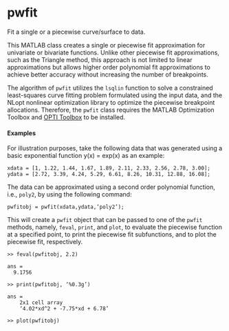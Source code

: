 # pwfit
Fit a single or a piecewise curve/surface to data.

This MATLAB class creates a single or piecewise fit approximation for univariate or bivariate functions. 
Unlike other piecewise fit approximations, such as the Triangle method, this approach is not limited to 
linear approximations but allows higher order polynomial fit approximations to achieve better accuracy 
without increasing the number of breakpoints. 

The algorithm of `pwfit` utilizes the `lsqlin` function to solve a constrained least-squares curve fitting 
problem formulated using the input data, and the NLopt nonlinear optimization library to optimize the 
piecewise breakpoint allocations. Therefore, the `pwfit` class requires the MATLAB Optimization Toolbox 
and [OPTI Toolbox](https://www.inverseproblem.co.nz/OPTI/) to be installed. 

#### Examples
For illustration purposes, take the following data that was generated using a basic exponential function 
y(x) = exp(x) as an example:

```
xdata = [1, 1.22, 1.44, 1.67, 1.89, 2.11, 2.33, 2.56, 2.78, 3.00];
ydata = [2.72, 3.39, 4.24, 5.29, 6.61, 8.26, 10.31, 12.88, 16.08];
```
The data can be approximated using a second order polynomial function, i.e., `poly2`, by using the following command: 
```
pwfitobj = pwfit(xdata,ydata,‘poly2’);
```
This will create a `pwfit` object that can be passed to one of the `pwfit` methods, namely, `feval`, `print`, and `plot`, 
to evaluate the piecewise function at a specified point, to print the piecewise fit subfunctions, 
and to plot the piecewise fit, respectively. 

```
>> feval(pwfitobj, 2.2)

ans = 
  9.1756 
  
>> print(pwfitobj, ‘%0.3g’)

ans = 
	2x1 cell array
	‘4.02*xd^2 + -7.75*xd + 6.78’
  
>> plot(pwfitobj)
```

